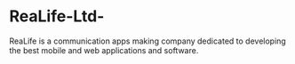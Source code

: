 # ReaLife-Ltd-
ReaLife is a communication apps making company dedicated to developing the best mobile and web applications and software.
